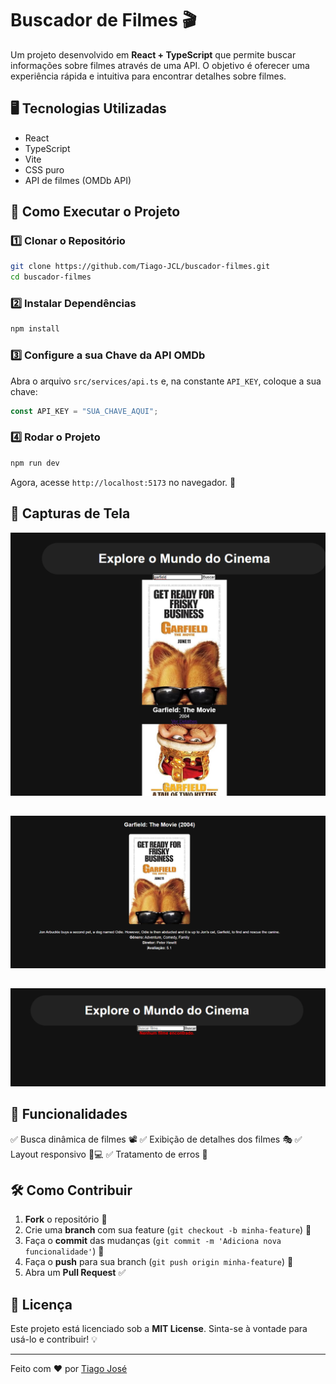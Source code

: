 # Buscador de Filmes 🎬

Um projeto desenvolvido em **React + TypeScript** que permite buscar informações sobre filmes através de uma API. O objetivo é oferecer uma experiência rápida e intuitiva para encontrar detalhes sobre filmes.

## 🖥️ Tecnologias Utilizadas
- React
- TypeScript
- Vite
- CSS puro
- API de filmes (OMDb API)

## 🚀 Como Executar o Projeto

### 1️⃣ Clonar o Repositório
```bash
git clone https://github.com/Tiago-JCL/buscador-filmes.git
cd buscador-filmes
```

### 2️⃣ Instalar Dependências
```bash
npm install
```

### 3️⃣ Configure a sua Chave da API OMDb
Abra o arquivo `src/services/api.ts` e, na constante `API_KEY`, coloque a sua chave:

```ts
const API_KEY = "SUA_CHAVE_AQUI";
```

### 4️⃣ Rodar o Projeto
```bash
npm run dev
```
Agora, acesse `http://localhost:5173` no navegador. 🎥

## 📸 Capturas de Tela

![Captura de Tela1](./screenshots/scr1.png)  
##
![Captura de Tela1](./screenshots/scrDetalhes.png) 
## 
![Captura de Tela1](./screenshots/scrErro.png)  

## 📌 Funcionalidades
✅ Busca dinâmica de filmes 📽️
✅ Exibição de detalhes dos filmes 🎭
✅ Layout responsivo 📱💻
✅ Tratamento de erros 🚧

## 🛠️ Como Contribuir
1. **Fork** o repositório 🍴
2. Crie uma **branch** com sua feature (`git checkout -b minha-feature`) 🌿
3. Faça o **commit** das mudanças (`git commit -m 'Adiciona nova funcionalidade'`) 📌
4. Faça o **push** para sua branch (`git push origin minha-feature`) 🚀
5. Abra um **Pull Request** ✅

## 📜 Licença
Este projeto está licenciado sob a **MIT License**. Sinta-se à vontade para usá-lo e contribuir! 💡

---
Feito com ❤️ por [Tiago José](https://github.com/Tiago-JCL)

